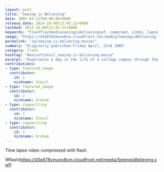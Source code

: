 ```yaml
---
layout: post
title: "Seeing is Believing"
date: 2005-04-22T00:00:00+0000
release_date: 2014-10-06T13:45:22+0000
lastmod: 2014-10-06T13:45:22+0000
keywords: "flashflashmediaseeingisbelievingswf, compreed, video, lapse, time"
image: "https://d3e878vmunx8cm.cloudfront.net/media/SeeingisBelieving_thumb.png"
permalink: "/p/seeing-is-believing-movie/"
summary: "Originally published Friday April, 22nd 2005"
category: flash
hashtag: "#axisofstevil_seeing-is-believing-movie"
excerpt: "Experience a day in the life of a college campus through the lens of time-lapse photography."
contributions:
- type: featured_image
  contributor:
    id: 1
    nickname: Stevil
- type: featured_image
  contributor:
    id: 2
    nickname: Graham
- type: copywriting
  contributor:
    id: 1
    nickname: Stevil
- type: copywriting
  contributor:
    id: 2
    nickname: Graham
---
```


Time lapse video compressed with flash.

!#flash(https://d3e878vmunx8cm.cloudfront.net/media/SeeingisBelieving.swf)
